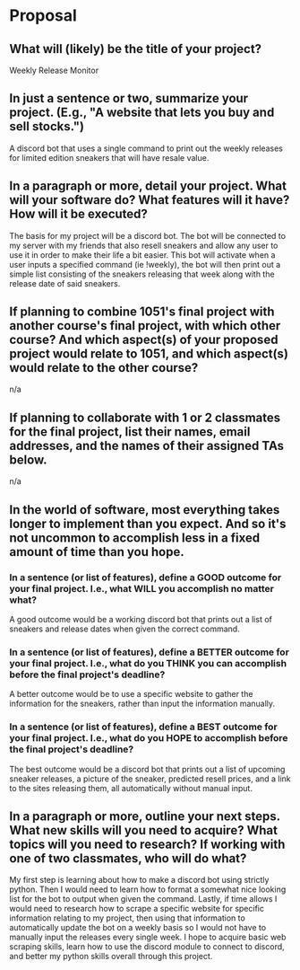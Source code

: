 # Proposal

## What will (likely) be the title of your project?

Weekly Release Monitor

## In just a sentence or two, summarize your project. (E.g., "A website that lets you buy and sell stocks.")

A discord bot that uses a single command to print out the weekly releases for limited edition sneakers that will have resale value.

## In a paragraph or more, detail your project. What will your software do? What features will it have? How will it be executed?

The basis for my project will be a discord bot. The bot will be connected to my server with my friends that also resell sneakers and 
allow any user to use it in order to make their life a bit easier. This bot will activate when a user inputs a specified 
command (ie !weekly), the bot will then print out a simple list consisting of the sneakers releasing that week along 
with the release date of said sneakers. 
## If planning to combine 1051's final project with another course's final project, with which other course? And which aspect(s) of your proposed project would relate to 1051, and which aspect(s) would relate to the other course?

n/a

## If planning to collaborate with 1 or 2 classmates for the final project, list their names, email addresses, and the names of their assigned TAs below.

n/a

## In the world of software, most everything takes longer to implement than you expect. And so it's not uncommon to accomplish less in a fixed amount of time than you hope.

### In a sentence (or list of features), define a GOOD outcome for your final project. I.e., what WILL you accomplish no matter what?

A good outcome would be a working discord bot that prints out a list of sneakers and release dates when given the correct command. 

### In a sentence (or list of features), define a BETTER outcome for your final project. I.e., what do you THINK you can accomplish before the final project's deadline?

A better outcome would be to use a specific website to gather the information for the sneakers, rather than input the information manually. 

### In a sentence (or list of features), define a BEST outcome for your final project. I.e., what do you HOPE to accomplish before the final project's deadline?

The best outcome would be a discord bot that prints out a list of upcoming sneaker releases, a picture of the sneaker, predicted
resell prices, and a link to the sites releasing them, all automatically without manual input. 

## In a paragraph or more, outline your next steps. What new skills will you need to acquire? What topics will you need to research? If working with one of two classmates, who will do what?

My first step is learning about how to make a discord bot using strictly python. Then I would need to learn how to format a somewhat
nice looking list for the bot to output when given the command. Lastly, if time allows I would need to research how to scrape a specific website
for specific information relating to my project, then using that information to automatically update the bot on a weekly basis so I would not have to manually
input the releases every single week. I hope to acquire basic web scraping skills, learn how to use the discord module to connect to discord, and better my python
skills overall through this project. 

